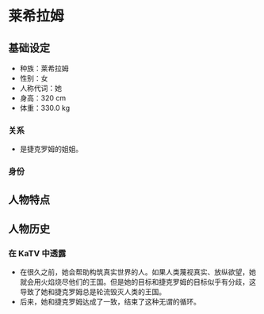 # 莱希拉姆

## 基础设定

- 种族：莱希拉姆
- 性别：女
- 人称代词：她
- 身高：320 cm
- 体重：330.0 kg

### 关系

- 是捷克罗姆的姐姐。

### 身份

## 人物特点

## 人物历史

### 在 KaTV 中透露

- 在很久之前，她会帮助构筑真实世界的人。如果人类蔑视真实、放纵欲望，她就会用火焰烧尽他们的王国。但是她的目标和捷克罗姆的目标似乎有分歧，这导致了她和捷克罗姆总是轮流毁灭人类的王国。
- 后来，她和捷克罗姆达成了一致，结束了这种无谓的循环。

